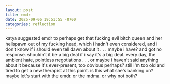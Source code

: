 ```yaml
---
layout: post
title: emdr
date: 2025-09-06 19:51:55 -0700
categories: reflection
---
```


katya suggested emdr to perhaps get that fucking evil bitch queen and her hellspawn out of my fucking head, which i hadn't even considered, and i don't know if i should even tell dawn about it . . . maybe i have? and got no response. shouldn't it be a big deal if i say it's a big deal. every day, the ambient hate, pointless negotiations . . . or maybe i haven't said anything about it because it's ever-present, too obvious perhaps? still i'm too old and tired to get a new therapist at this point. is this what she's banking on? maybe let's start with the emdr. or the mdma. or why not both?
